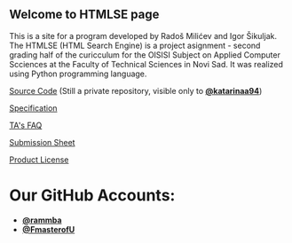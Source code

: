 ## Welcome to HTMLSE page

This is a site for a program developed by Radoš Milićev and Igor Šikuljak. The HTMLSE (HTML Search Engine) is a project asignment - second grading half of the curicculum for the OISISI Subject on Applied Computer Scciences at the Faculty of Technical Sciences in Novi Sad. It was realized using Python programming language.

[Source Code](https://github.com/FmasterofU/OISISI_Python) (Still a private repository, visible only to [**@katarinaa94**](https://github.com/katarinaa94))

[Specification](https://fmasterofu.github.io/OISISI_Python/specification/Specifikacija%20drugog%20projektnog%20zadatka.pdf)

[TA's FAQ](https://docs.google.com/document/d/1W7RQ0_ZngwGbuN2FLzS9_ldzvYwJTDDGamtau6MarUM)

[Submission Sheet](https://docs.google.com/spreadsheets/d/1M4d6yj1qO7cZhJsZoL-0lhTf27vsfOWKTGdH6D0VMOY)

[Product License](LICENSE.md)


# Our GitHub Accounts:
- [**@rammba**](https://github.com/rammba)
- [**@FmasterofU**](https://github.com/FmasterofU)
